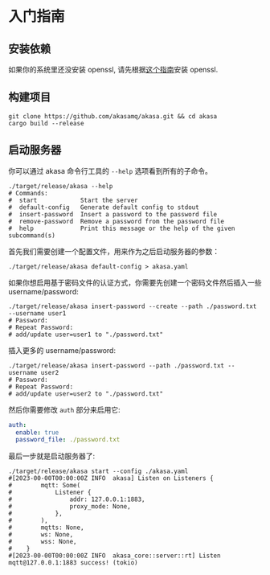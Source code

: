 
# 入门指南

## 安装依赖

如果你的系统里还没安装 openssl, 请先根据[这个指南](https://docs.rs/openssl/latest/openssl/#automatic)安装 openssl.

## 构建项目

```shell
git clone https://github.com/akasamq/akasa.git && cd akasa
cargo build --release
```

## 启动服务器

你可以通过 akasa 命令行工具的 `--help` 选项看到所有的子命令。
```shell
./target/release/akasa --help
# Commands:
#  start            Start the server
#  default-config   Generate default config to stdout
#  insert-password  Insert a password to the password file
#  remove-password  Remove a password from the password file
#  help             Print this message or the help of the given subcommand(s)
```

首先我们需要创建一个配置文件，用来作为之后启动服务器的参数：

```shell
./target/release/akasa default-config > akasa.yaml
```

如果你想启用基于密码文件的认证方式，你需要先创建一个密码文件然后插入一些 username/password:

```shell
./target/release/akasa insert-password --create --path ./password.txt --username user1
# Password:
# Repeat Password:
# add/update user=user1 to "./password.txt"
```

插入更多的 username/password:
```shell
./target/release/akasa insert-password --path ./password.txt --username user2
# Password:
# Repeat Password:
# add/update user=user2 to "./password.txt"
```

然后你需要修改 `auth` 部分来启用它:
```yaml
auth:
  enable: true
  password_file: ./password.txt
```

最后一步就是启动服务器了:
```shell
./target/release/akasa start --config ./akasa.yaml
#[2023-00-00T00:00:00Z INFO  akasa] Listen on Listeners {
#        mqtt: Some(
#            Listener {
#                addr: 127.0.0.1:1883,
#                proxy_mode: None,
#            },
#        ),
#        mqtts: None,
#        ws: None,
#        wss: None,
#    }
#[2023-00-00T00:00:00Z INFO  akasa_core::server::rt] Listen mqtt@127.0.0.1:1883 success! (tokio)
```
